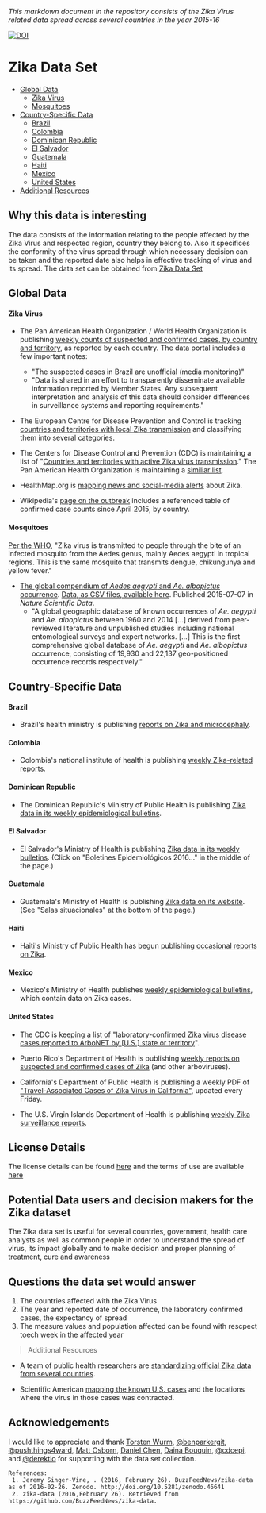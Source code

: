 _This markdown document in the repository consists of the Zika Virus related data spread across several countries in the year 2015-16_

[![DOI](https://zenodo.org/badge/doi/10.5281/zenodo.46641.svg)](http://dx.doi.org/10.5281/zenodo.46641)

# Zika Data Set

- [Global Data](#global-data)
    - [Zika Virus](#zika-virus)
    - [Mosquitoes](#mosquitoes)
- [Country-Specific Data](#country-specific-data)
    - [Brazil](#brazil)
    - [Colombia](#colombia)
    - [Dominican Republic](#dominican-republic)
    - [El Salvador](#el-salvador)
    - [Guatemala](#guatemala)
    - [Haiti](#haiti)
    - [Mexico](#mexico)
    - [United States](#united-states)
- [Additional Resources](#additional-resources)

##  Why this data is interesting
The data consists of the information relating to the people affected by the Zika Virus and respected region, country they belong to. Also it specifices the conformity of the virus spread through which necessary decision can be taken and the reported date also helps in effective tracking of virus and its spread. The data set can be obtained from [Zika Data Set](https://github.com/Sriramakella123/ISQA8086-002/tree/master/Zika%20Data%20Set)

## Global Data

#### Zika Virus

- The Pan American Health Organization / World Health Organization is publishing [weekly counts of suspected and confirmed cases, by country and territory](http://ais.paho.org/phip/viz/ed_zika_epicurve.asp), as reported by each country. The data portal includes a few important notes:
    - "The suspected cases in Brazil are unofficial (media monitoring)"
    - "Data is shared in an effort to transparently disseminate available information reported by Member States. Any subsequent interpretation and analysis of this data should consider differences in surveillance systems and reporting requirements."

- The European Centre for Disease Prevention and Control is tracking [countries and territories with local Zika transmission](http://ecdc.europa.eu/en/healthtopics/zika_virus_infection/zika-outbreak/Pages/Zika-countries-with-transmission.aspx) and classifying them into several categories.

- The Centers for Disease Control and Prevention (CDC) is maintaining a list of "[Countries and territories with active Zika virus transmission](http://www.cdc.gov/zika/geo/active-countries.html)." The Pan American Health Organization is maintaining a [similiar list](http://www.paho.org/hq/index.php?option=com_content&view=article&id=11603&Itemid=41696).

- HealthMap.org is [mapping news and social-media alerts](http://www.healthmap.org/zika/) about Zika.

- Wikipedia's [page on the outbreak](https://en.wikipedia.org/wiki/Zika_virus_outbreak_in_the_Americas_\(2015%E2%80%93present\)) includes a referenced table of confirmed case counts since April 2015, by country.

#### Mosquitoes

[Per the WHO](http://www.who.int/csr/disease/zika/en/), "Zika virus is transmitted to people through the bite of an infected mosquito from the Aedes genus, mainly Aedes aegypti in tropical regions. This is the same mosquito that transmits dengue, chikungunya and yellow fever."

- [The global compendium of *Aedes aegypti* and *Ae. albopictus* occurrence](http://www.nature.com/articles/sdata201535). [Data, as CSV files, available here](http://datadryad.org/resource/doi:10.5061/dryad.47v3c). Published 2015-07-07 in *Nature Scientific Data*.
    - "A global geographic database of known occurrences of *Ae. aegypti* and *Ae. albopictus* between 1960 and 2014 [...] derived from peer-reviewed literature and unpublished studies including national entomological surveys and expert networks. [...] This is the first comprehensive global database of *Ae. aegypti* and *Ae. albopictus* occurrence, consisting of 19,930 and 22,137 geo-positioned occurrence records respectively."


## Country-Specific Data

#### Brazil

- Brazil's health ministry is publishing [reports on Zika and microcephaly](http://portalsaude.saude.gov.br/index.php/o-ministerio/principal/leia-mais-o-ministerio/197-secretaria-svs/20799-microcefalia).

#### Colombia

- Colombia's national institute of health is publishing [weekly Zika-related reports](http://www.ins.gov.co/Noticias/ZIKA/Forms/AllItems.aspx).

#### Dominican Republic

- The Dominican Republic's Ministry of Public Health is publishing [Zika data in its weekly epidemiological bulletins](http://digepisalud.gob.do/documentos/?drawer=Boletines%20epidemiol%C3%B3gicos*Boletines%20semanales*2016).

#### El Salvador

- El Salvador's Ministry of Health is publishing [Zika data in its weekly bulletins](http://www.salud.gob.sv/documentos-institucionales/). (Click on "Boletines Epidemiológicos 2016..." in the middle of the page.)

#### Guatemala

- Guatemala's Ministry of Health is publishing [Zika data on its website](http://epidemiologia.mspas.gob.gt/index.php/dos/salas-situacionales/vigilancia-epidemiologica). (See "Salas situacionales" at the bottom of the page.)

#### Haiti

- Haiti's Ministry of Public Health has begun publishing [occasional reports on Zika](http://mspp.gouv.ht/newsite/?cat=12).

#### Mexico

- Mexico's Ministry of Health publishes [weekly epidemiological bulletins](http://www.epidemiologia.salud.gob.mx/dgae/boletin/intd_boletin.html), which contain data on Zika cases.

#### United States

- The CDC is keeping a list of "[laboratory-confirmed Zika virus disease cases reported to ArboNET by [U.S.] state or territory](http://www.cdc.gov/zika/geo/united-states.html)".

- Puerto Rico's Department of Health is publishing [weekly reports on suspected and confirmed cases of Zika](http://www.salud.gov.pr/Estadisticas-Registros-y-Publicaciones/Pages/Informe-Arboviral.aspx) (and other arboviruses).

- California's Department of Public Health is publishing a weekly PDF of ["Travel-Associated Cases of Zika Virus in California"](https://www.cdph.ca.gov/HealthInfo/discond/Documents/TravelAssociatedCasesofZikaVirusinCA.pdf), updated every Friday.

- The U.S. Virgin Islands Department of Health is publishing [weekly Zika surveillance reports](http://www.healthvi.org/topics/az/z/zika.html).

## License Details
The license details can be found [here](http://about.zenodo.org/privacy-policy/) and the terms of use are available [here](http://about.zenodo.org/terms/)

## Potential Data users and decision makers for the Zika dataset
The Zika data set is useful for several countries, government, health care analysts as well as common people in order to understand the spread of virus, its impact globally and to make decision and proper planning of treatment, cure and awareness

## Questions the data set would answer
1. The countries affected with the Zika Virus
2. The year and reported date of occurrence, the laboratory confirmed cases, the expectancy of spread 
3. The measure values and population affected can be found with rescpect toech week in the affected year


> Additional Resources

- A team of public health researchers are [standardizing official Zika data from several countries](https://github.com/cdcepi/zika).

- Scientific American [mapping the known U.S. cases](http://www.scientificamerican.com/article/zika-virus-threatens-u-s-from-abroad1/) and the locations where the virus in those cases was contracted.

## Acknowledgements

I would like to appreciate and thank [Torsten Wurm](https://twitter.com/thelonevirologi), [@benparkergit](https://github.com/benparkergit), [@pushthings4ward](https://github.com/pushthings4ward), [Matt Osborn](https://github.com/mattosborn), [Daniel Chen](https://github.com/chendaniely), [Daina Bouquin](https://github.com/dbouquin), [@cdcepi](https://github.com/cdcepi/zika), and [@derektlo](https://github.com/derektlo) for supporting with the data set collection.


    References: 
     1. Jeremy Singer-Vine, . (2016, February 26). BuzzFeedNews/zika-data as of 2016-02-26. Zenodo. http://doi.org/10.5281/zenodo.46641
     2. zika-data (2016,February 26). Retrieved from https://github.com/BuzzFeedNews/zika-data.
